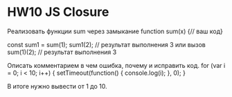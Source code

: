 # HW10 JS Closure
 
Реализовать функции sum через замыкание
function sum(x) {// ваш код}


const sum1 = sum(1);
sum1(2); // результат выполнения 3
или 
	вызов sum(1)(2); // результат выполнения 3


Описать комментарием в чем ошибка, почему и исправить код.
for (var i = 0; i < 10; i++) {
    setTimeout(function() {
        console.log(i);
    }, 0);
}

В итоге нужно вывести от 1 до 10.
